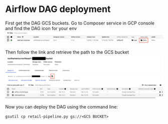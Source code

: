 # Airflow DAG deployment

First get the DAG GCS buckets.
Go to Composer service in GCP console and find the DAG icon for your env
![DAG](img/composer-dag.png)

Then follow the link and retrieve the path to the GCS bucket
![GCS Bucket](img/gcs-dag.png)

Now you can deploy the DAG using the command line:
```
gsutil cp retail-pipeline.py gs://<GCS BUCKET>
```

